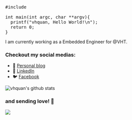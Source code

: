<pre>
#include <stdio.h>

int main(int argc, char **argv){
  printf("vhquan, Hello World!\n");
  return 0;
}
</pre>
I am currently working as a Embedded Engineer for @VHT.
### Checkout my social medias:
- 💬 [Personal blog](https://vhquan.github.io)
- 🔗 [LinkedIn](https://www.linkedin.com/in/vhquan/)
- 🐦 [Facebook](https://www.facebook.com/quanvu.5222/)

![vhquan's github stats](https://github-readme-stats.vercel.app/api?username=vhquan&show_icons=true)

### and sending love! 💞
![](https://media.giphy.com/media/4Zo41lhzKt6iZ8xff9/giphy.gif)
